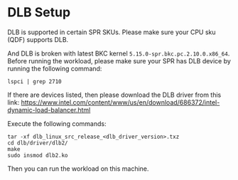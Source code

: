 
# DLB Setup

DLB is supported in certain SPR SKUs. Please make sure your CPU sku (QDF) supports DLB.

And DLB is broken with latest BKC kernel `5.15.0-spr.bkc.pc.2.10.0.x86_64`.
Before running the workload, please make sure your SPR has DLB device by running the following command:

```shell
lspci | grep 2710
```

If there are devices listed, then please download the DLB driver from this link: https://www.intel.com/content/www/us/en/download/686372/intel-dynamic-load-balancer.html

Execute the following commands:

```shell
tar -xf dlb_linux_src_release_<dlb_driver_version>.txz
cd dlb/driver/dlb2/
make
sudo insmod dlb2.ko
```

Then you can run the workload on this machine.
